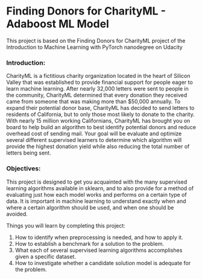 # Finding Donors for CharityML - Adaboost ML Model

This project is based on the Finding Donors for CharityML project of the Introduction to Machine Learning with PyTorch nanodegree on Udacity

<h3> Introduction: </h3>

CharityML is a fictitious charity organization located in the heart of Silicon Valley that was established to provide financial support for people eager to learn machine learning. After nearly 32,000 letters were sent to people in the community, CharityML determined that every donation they received came from someone that was making more than $50,000 annually. To expand their potential donor base, CharityML has decided to send letters to residents of California, but to only those most likely to donate to the charity. With nearly 15 million working Californians, CharityML has brought you on board to help build an algorithm to best identify potential donors and reduce overhead cost of sending mail. Your goal will be evaluate and optimize several different supervised learners to determine which algorithm will provide the highest donation yield while also reducing the total number of letters being sent.

<h3> Objectives: </h3>

This project is designed to get you acquainted with the many supervised learning algorithms available in sklearn, and to also provide for a method of evaluating just how each model works and performs on a certain type of data. It is important in machine learning to understand exactly when and where a certain algorithm should be used, and when one should be avoided.

Things you will learn by completing this project:

1. How to identify when preprocessing is needed, and how to apply it.
2. How to establish a benchmark for a solution to the problem.
3. What each of several supervised learning algorithms accomplishes given a specific dataset.
4. How to investigate whether a candidate solution model is adequate for the problem.
